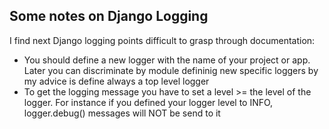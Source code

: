 Some notes on Django Logging
----------------------------

I find next Django logging points difficult to grasp through documentation: 

* You should define a new logger with the name of your project or app. Later you can discriminate by module defininig new specific loggers by my advice is define always a top level logger
* To get the logging message you have to set a level >= the level of the logger. For instance if you defined your logger level to INFO, logger.debug() messages will NOT be send to it
